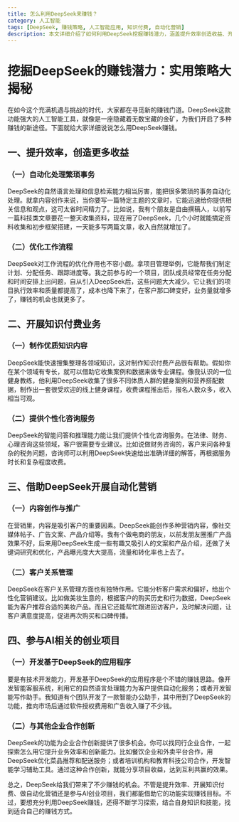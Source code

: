 ```yaml
---
title: 怎么利用DeepSeek来赚钱？
category: 人工智能
tags: [DeepSeek, 赚钱策略, 人工智能应用, 知识付费, 自动化营销]
description: 本文详细介绍了如何利用DeepSeek挖掘赚钱潜力，涵盖提升效率创造收益、开展知识付费业务、进行自动化营销以及参与AI相关创业项目等多方面实用策略。
---
```


# 挖掘DeepSeek的赚钱潜力：实用策略大揭秘

在如今这个充满机遇与挑战的时代，大家都在寻觅新的赚钱门道。DeepSeek这款功能强大的人工智能工具，就像是一座隐藏着无数宝藏的金矿，为我们开启了多种赚钱的新途径。下面就给大家详细说说怎么用DeepSeek赚钱。

## 一、提升效率，创造更多收益
### （一）自动化处理繁琐事务
DeepSeek的自然语言处理和信息检索能力相当厉害，能把很多繁琐的事务自动化处理。就拿内容创作来说，当你要写一篇特定主题的文章时，它能迅速给你提供相关信息和观点，这可太省时间精力了。比如说，我有个朋友是自由撰稿人，以前写一篇科技类文章要花一整天收集资料，现在用了DeepSeek，几个小时就能搞定资料收集和初步框架搭建，一天能多写两篇文章，收入自然就增加了。

### （二）优化工作流程
DeepSeek对工作流程的优化作用也不容小觑。拿项目管理举例，它能帮我们制定计划、分配任务、跟踪进度等。我之前参与的一个项目，团队成员经常在任务分配和时间安排上出问题，自从引入DeepSeek后，这些问题大大减少。它让我们的项目执行效率和质量都提高了，成本也降下来了，在客户那口碑变好，业务量就增多了，赚钱的机会也就更多了。

## 二、开展知识付费业务
### （一）制作优质知识内容
DeepSeek能快速搜集整理各领域知识，这对制作知识付费产品很有帮助。假如你在某个领域有专长，就可以借助它收集案例和数据来做专业课程。像我认识的一位健身教练，他利用DeepSeek收集了很多不同体质人群的健身案例和营养搭配数据，制作出一套很受欢迎的线上健身课程，收费课程推出后，报名人数众多，收入相当可观。

### （二）提供个性化咨询服务
DeepSeek的智能问答和推理能力能让我们提供个性化咨询服务。在法律、财务、心理咨询这些领域，客户很需要专业建议。比如说做财务咨询的，客户来问各种复杂的税务问题，咨询师可以利用DeepSeek快速给出准确详细的解答，再根据服务时长和复杂程度收费。

## 三、借助DeepSeek开展自动化营销
### （一）内容创作与推广
在营销里，内容是吸引客户的重要因素。DeepSeek能创作多种营销内容，像社交媒体帖子、广告文案、产品介绍等。我有个做电商的朋友，以前发朋友圈推广产品效果不好，后来用DeepSeek生成一些有趣又吸引人的文案和产品介绍，还做了关键词研究和优化，产品曝光度大大提高，流量和转化率也上去了。

### （二）客户关系管理
DeepSeek在客户关系管理方面也有独特作用。它能分析客户需求和偏好，给出个性化营销建议。比如做美妆生意的，根据客户的购买历史和行为数据，DeepSeek能为客户推荐合适的美妆产品。而且它还能帮忙跟进回访客户，及时解决问题，让客户满意度提高，促进再次购买和口碑传播。

## 四、参与AI相关的创业项目
### （一）开发基于DeepSeek的应用程序
要是有技术开发能力，开发基于DeepSeek的应用程序是个不错的赚钱思路。像开发智能客服系统，利用它的自然语言处理能力为客户提供自动化服务；或者开发智能写作助手。我知道有个团队开发了一款智能办公助手，其中用到了DeepSeek的功能，推向市场后通过软件授权费用和广告收入赚了不少钱。

### （二）与其他企业合作创新
DeepSeek的功能为企业合作创新提供了很多机会。你可以找同行企业合作，一起探索怎么用它提升业务效率和创新能力。比如餐饮企业和外卖平台合作，用DeepSeek优化菜品推荐和配送服务；或者培训机构和教育科技公司合作，开发智能学习辅助工具。通过这种合作创新，就能分享项目收益，达到互利共赢的效果。

总之，DeepSeek给我们带来了不少赚钱的机会。不管是提升效率、开展知识付费、做自动化营销还是参与AI创业项目，我们都能借助它的功能实现赚钱目标。不过，要想充分利用DeepSeek赚钱，还得不断学习探索，结合自身知识和技能，找到适合自己的赚钱方式。